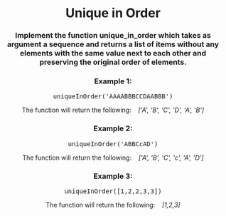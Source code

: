 <div align = "center">

# Unique in Order

</div>

<div align = "center">

<h3>Implement the function unique_in_order which takes as argument a sequence and returns a list of items without any elements with the same value next to each other and preserving the original order of elements.</h3>

<h3>Example 1:</h3>

<pre>uniqueInOrder('AAAABBBCCDAABBB')</pre>
<p>The function will return the following:&nbsp;&nbsp;&nbsp; <em>['A', 'B', 'C', 'D', 'A', 'B']</em> </p>

<h3>Example 2:</h3>

<pre>uniqueInOrder('ABBCcAD')</pre>
<p>The function will return the following:&nbsp;&nbsp;&nbsp; <em>['A', 'B', 'C', 'c', 'A', 'D']</em> </p>

<h3>Example 3:</h3>

<pre>uniqueInOrder([1,2,2,3,3])</pre>
<p>The function will return the following:&nbsp;&nbsp;&nbsp; <em>[1,2,3]</em> </p>

</div>
